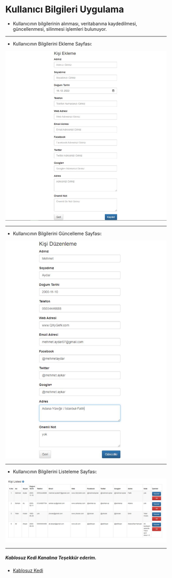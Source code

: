 # Kullanıcı Bilgileri Uygulama

- Kullanıcının bilgilerinin alınması, veritabanına kaydedilmesi, güncellenmesi, silinmesi işlemleri bulunuyor.

***
- Kullanıcının Bilgilerini Ekleme Sayfası:

![Kisi Ekle](./img/KisiEkle.JPG)

***

- Kullanıcının Bilgilerini Güncelleme Sayfası:

![Kisi Guncelle](./img/KisiGuncelle.JPG)

***

- Kullanıcının Bilgilerini Listeleme Sayfası:

![Kisi Guncelle](./img/KisiListesi.JPG)

***

##### Kablosuz Kedi Kanalına Teşekkür ederim.
- [Kablosuz Kedi](https://www.youtube.com/@kablosuzkedi/playlists)